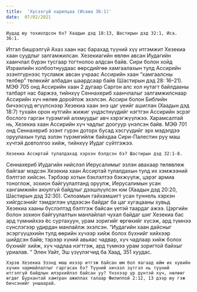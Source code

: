 ```yaml
---
title:  'Хүсээгүй харилцаа (Исаиа 36:1)'
date:  07/02/2021
---
```


`Иудад юу тохиолдсон бэ? Хаадын дэд 18:13, Шастирын дэд 32:1, Иса. 36:1.`

Итгэл бишрэлгүй Ахаз хаан нас барахад түүний хүү итгэмжит Хезекиа хаан суудлыг залгамжилсан. Хезекиагийн өвлөн авсан Иудагийн хаанчлал бүрэн тусгаар тогтнолоо алдсан  байв. Сири болон хойд Израилийн холбоотнуудаас өөрсдийгөө хамгаалахын тулд Ассирийн эзэнтгүрнээс тусламж авсан учраас Ассирийн хаан “хамгаалсны төлбөр” төлөхийг албадан шаардсаар байв (Шастирын дэд 28: 16–21). МЭӨ 705 онд Ассирийн хаан 2 дугаар Саргон алс хол нутагт байлдааны талбарт нас баржээ, тийнхүү Сеннахериб хаанчлалыг залгамжилснаар Ассирийн хүч нөлөө доройтож эхэлсэн. Ассири болон Библийн бичээсүүд өгүүлснээр Хезекиа хаан энэ цаг үеийг ашиглан (Хаадын дэд 18:7) тухайн орон нутгийн жижиг үндэстнүүдийг нэгтгэн Ассирийн эсрэг бослого гарган түрэмгий алхмуудыг авч хэрэгжүүлжээ. Харамсалтай нь, Хезекиа хаан Ассирийн хүч чадлыг доогуур үнэлсэн байв. МЭӨ 701 онд Сеннахериб эзэнт гүрэн доторх бусад хэсгүүдийг эрх мэдэлдээ оруулахын тулд эзлэн түрэмгийлж байхдаа Сири-Палестин руу маш хүчтэй довтолгоо хийж, тийнхүү Иудаг сүйтгэжээ.

`Хезекиа Ассиртай тулалдахад хэрхэн бэлдсэн бэ? Шастирын дэд 32:1-8.`

Сеннахериб Иудагийн нийслэл Иерусалимыг эзлэн авахаар төлөвлөж байгааг мэдсэн Хезекиа хаан Ассиртай тулалдахын тулд их хэмжээний бэлтгэл хийсэн. Тэрбээр хотын бэхлэлтээ бэхжүүлж, цэрэг армиа тоноглож, зохион байгуулалтанд оруулж, Иерусалимын усан хангамжийн аюулгүй байдлыг дээшлүүлсэн  юм (Хаадын дэд 20:20, Шастирын дэд 32:30). Силоамын гайхамшигт усан туннель хэрхэн хийгдсэнийг тэмдэглэн үлдээсэн байдаг ба цаг хугацааны хувьд Хезекиа хааны бүслэлтэд бэлтгэж байсан үетэй таардаг ажээ. Цэргийн болон зохион байгуулалтын манлайлал чухал байдаг шиг Хезекиа бас ард түмнийхээ ёс суртахуун, урам зоригийг өргөхийг хүсэж, ард түмнээ сүнслэгээр удирдан манлайлж эхэлсэн. “Иудагийн хаан дайсныг эсэргүүцэхийн тулд өөрийн хүчээр хийж болох бүхнийг хийхээр шийдсэн байв; тэрээр хүний авьяас чадвар, хүч чадлаар хийж болох бүхнийг хийж, хүч чадлаа нэгтгэж, ард түмнээ урам зоригтой байхыг уриалав. “ Элен Уайт, Эш үзүүлэгчид ба Хаад, 351 хуудас.

`Хэрэв Хезекиа Эзэнд маш ихээр итгэж байсан юм бол яагаад ийм их хувийн хүчин чармайлалтыг гаргасан бэ? Түүний хичээл зүтгэл нь түүний итгэлгүй байдлын илэрхийлэл байсан уу? Үнэхээр үр дүнтэй хүч, нөлөөг өгдөг Бурхантай хамтран ажиллах талаар Филиппой 2:12, 13 дээр юу гэж бичсэнийг уншаарай.`